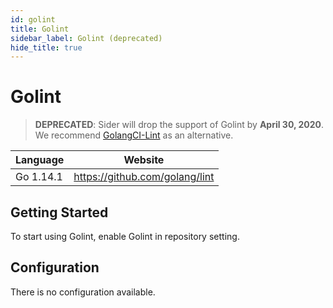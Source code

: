 ```yaml
---
id: golint
title: Golint
sidebar_label: Golint (deprecated)
hide_title: true
---
```


# Golint

> **DEPRECATED**: Sider will drop the support of Golint by **April 30, 2020**. We recommend [GolangCI-Lint](golangci-lint.md) as an alternative.

| Language  | Website                        |
| --------- | ------------------------------ |
| Go 1.14.1 | https://github.com/golang/lint |

## Getting Started

To start using Golint, enable Golint in repository setting.

## Configuration

There is no configuration available.
